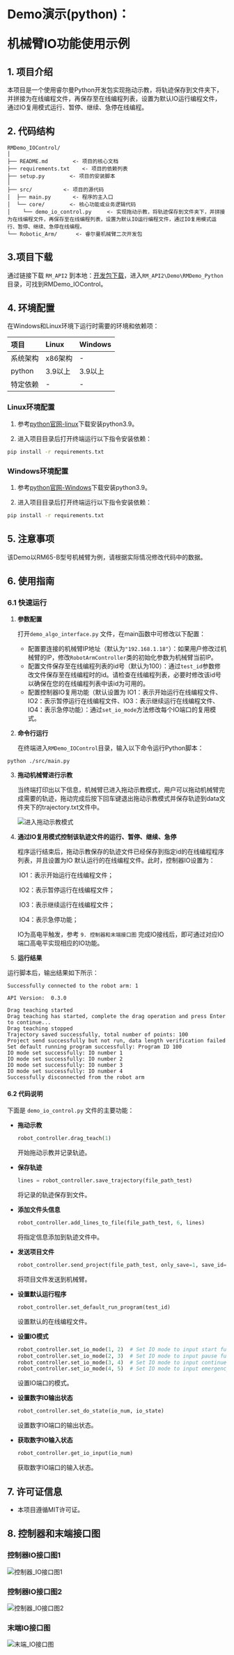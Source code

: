 # <p class="hidden">Demo演示(python)：</p>机械臂IO功能使用示例


## 1. 项目介绍

本项目是一个使用睿尔曼Python开发包实现拖动示教，将轨迹保存到文件夹下，并拼接为在线编程文件，再保存至在线编程列表，设置为默认IO运行编程文件，通过IO复用模式运行、暂停、继续、急停在线编程。

## 2. 代码结构

```
RMDemo_IOControl/
│
├── README.md        <- 项目的核心文档
├── requirements.txt    <- 项目的依赖列表
├── setup.py        <- 项目的安装脚本
│
├── src/          <- 项目的源代码
│  ├── main.py       <- 程序的主入口
│  └── core/        <- 核心功能或业务逻辑代码
│    └── demo_io_control.py     <- 实现拖动示教，将轨迹保存到文件夹下，并拼接为在线编程文件，再保存至在线编程列表，设置为默认IO运行编程文件，通过IO复用模式运行、暂停、继续、急停在线编程。
└── Robotic_Arm/      <- 睿尔曼机械臂二次开发包
```

## 3.项目下载

通过链接下载 `RM_API2` 到本地：[开发包下载](https://github.com/RealManRobot/RM_API2.git)，进入`RM_API2\Demo\RMDemo_Python`目录，可找到RMDemo_IOControl。

## 4. 环境配置

在Windows和Linux环境下运行时需要的环境和依赖项：

| 项目         | Linux     | Windows   |
| :--          | :--       | :--       |
| 系统架构     | x86架构   | -         |
| python       | 3.9以上   | 3.9以上   |
| 特定依赖     | -         | -         |

### Linux环境配置

   1. 参考[python官网-linux](https://www.python.org/downloads/source/)下载安装python3.9。

   2. 进入项目目录后打开终端运行以下指令安装依赖：

```bash
pip install -r requirements.txt
```

### Windows环境配置

   1. 参考[python官网-Windows](https://www.python.org/downloads/windows/)下载安装python3.9。

   2. 进入项目目录后打开终端运行以下指令安装依赖：

```bash
pip install -r requirements.txt
```

## 5. 注意事项

该Demo以RM65-B型号机械臂为例，请根据实际情况修改代码中的数据。

## 6. 使用指南

### 6.1 快速运行

1. **参数配置**
   
   打开`demo_algo_interface.py` 文件，在main函数中可修改以下配置：
   
   - 配置要连接的机械臂IP地址（默认为`"192.168.1.18"`）：如果用户修改过机械臂的IP，修改`RobotArmController`类的初始化参数为机械臂当前IP。
   - 配置文件保存至在线编程列表的id号（默认为100）：通过`test_id`参数修改文件保存至在线编程时的id。请检查在线编程列表，必要时修改该id号以确保在您的在线编程列表中该id为可用的。
   - 配置控制器IO复用功能（默认设置为	IO1：表示开始运行在线编程文件、IO2：表示暂停运行在线编程文件、IO3：表示继续运行在线编程文件、IO4：表示急停功能）：通过`set_io_mode`方法修改每个IO端口的复用模式。
   
2. **命令行运行**

   在终端进入`RMDemo_IOControl`目录，输入以下命令运行Python脚本：

```
python ./src/main.py
```

3. **拖动机械臂进行示教**

   当终端打印出以下信息，机械臂已进入拖动示教模式，用户可以拖动机械臂完成需要的轨迹，拖动完成后按下回车键退出拖动示教模式并保存轨迹到data文件夹下的trajectory.txt文件中。

   ![进入拖动示教模式](进入拖动示教模式.png)

4. **通过IO复用模式控制该轨迹文件的运行、暂停、继续、急停**

   程序运行结束后，拖动示教保存的轨迹文件已经保存到指定id的在线编程程序列表，并且设置为IO 默认运行的在线编程文件。此时，控制器IO设置为：

   ​	IO1：表示开始运行在线编程文件；

   ​	IO2：表示暂停运行在线编程文件；

   ​	IO3：表示继续运行在线编程文件；
   
   ​	IO4：表示急停功能；
   
   IO为高电平触发，参考 `9. 控制器和末端接口图` 完成IO接线后，即可通过对应IO端口高电平实现相应的IO功能。

5. **运行结果**

运行脚本后，输出结果如下所示：

```
Successfully connected to the robot arm: 1

API Version:  0.3.0 

Drag teaching started
Drag teaching has started, complete the drag operation and press Enter to continue...
Drag teaching stopped
Trajectory saved successfully, total number of points: 100
Project send successfully but not run, data length verification failed
Set default running program successfully: Program ID 100
IO mode set successfully: IO number 1
IO mode set successfully: IO number 2
IO mode set successfully: IO number 3
IO mode set successfully: IO number 4
Successfully disconnected from the robot arm
```

#### 6.2 代码说明
下面是 `demo_io_control.py` 文件的主要功能：

- **拖动示教**

    ```python
    robot_controller.drag_teach(1)
    ```
    开始拖动示教并记录轨迹。

- **保存轨迹**

    ```python
    lines = robot_controller.save_trajectory(file_path_test)
    ```
    将记录的轨迹保存到文件。

- **添加文件头信息**

    ```python
    robot_controller.add_lines_to_file(file_path_test, 6, lines)
    ```
    将指定信息添加到轨迹文件中。

- **发送项目文件**

    ```python
    robot_controller.send_project(file_path_test, only_save=1, save_id=test_id)
    ```
    将项目文件发送到机械臂。

- **设置默认运行程序**

    ```python
    robot_controller.set_default_run_program(test_id)
    ```
    设置默认的在线编程文件。

- **设置IO模式**

    ```python
    robot_controller.set_io_mode(1, 2)  # Set IO mode to input start function multiplexing mode
    robot_controller.set_io_mode(2, 3)  # Set IO mode to input pause function multiplexing mode
    robot_controller.set_io_mode(3, 4)  # Set IO mode to input continue function multiplexing mode
    robot_controller.set_io_mode(4, 5)  # Set IO mode to input emergency stop function multiplexing mode
    ```
    设置IO端口的模式。

- **设置数字IO输出状态**

    ```python
    robot_controller.set_do_state(io_num, io_state)
    ```
    设置数字IO端口的输出状态。

- **获取数字IO输入状态**

    ```python
    robot_controller.get_io_input(io_num)
    ```
    获取数字IO端口的输入状态。

## 7. 许可证信息

- 本项目遵循MIT许可证。

## 8. 控制器和末端接口图

### 控制器IO接口图1
![控制器_IO接口图1](控制器_IO接口图1.png)

### 控制器IO接口图2
![控制器_IO接口图2](控制器_IO接口图2.png)

### 末端IO接口图
![末端_IO接口图](末端_IO接口图.png)
